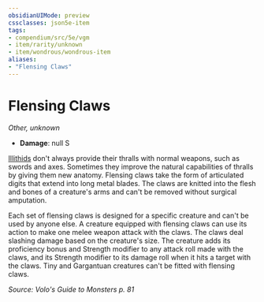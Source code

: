 ```yaml
---
obsidianUIMode: preview
cssclasses: json5e-item
tags:
- compendium/src/5e/vgm
- item/rarity/unknown
- item/wondrous/wondrous-item
aliases: 
- "Flensing Claws"
---
```

# Flensing Claws
*Other, unknown*  

- **Damage**: null S

[Illithids](b_mind-flayer.md) don't always provide their thralls with normal weapons, such as swords and axes. Sometimes they improve the natural capabilities of thralls by giving them new anatomy. Flensing claws take the form of articulated digits that extend into long metal blades. The claws are knitted into the flesh and bones of a creature's arms and can't be removed without surgical amputation.

Each set of flensing claws is designed for a specific creature and can't be used by anyone else. A creature equipped with flensing claws can use its action to make one melee weapon attack with the claws. The claws deal slashing damage based on the creature's size. The creature adds its proficiency bonus and Strength modifier to any attack roll made with the claws, and its Strength modifier to its damage roll when it hits a target with the claws. Tiny and Gargantuan creatures can't be fitted with flensing claws.

*Source: Volo's Guide to Monsters p. 81*